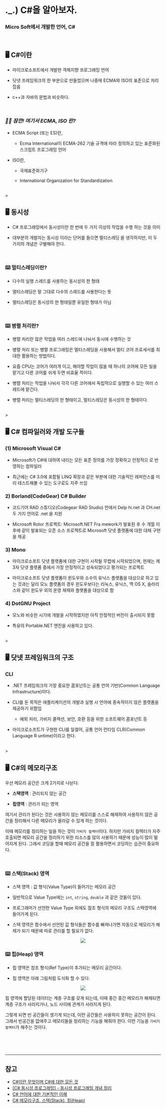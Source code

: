 # ._.) C#을 알아보자.
### Micro Soft에서 개발한 언어, C#
<br/>

## 🖥 C#이란

* 마이크로소프트에서 개발한 객체지향 프로그래밍 언어

* 닷넷 프레임워크의 한 부분으로 만들었으며 나중에 ECMA와 ISO의 표준으로 자리잡음

* c++과 자바의 문법과 비슷하다.

<br/>

### _🖐🏻 잠깐! 여기서 __ECMA, ISO__ 란?_

* ECMA Script (또는 ES)란,

    * Ecma International이 ECMA-262 기술 규격에 따라 정의하고 있는 표준화된 스크립트 프로그래밍 언어

* ISO란,

    * 국제표준화기구

    * International Organization for Standardization


<br/>><br/>

## 🖥 동시성

* C# 프로그래밍에서 동시성이란 한 번에 두 가지 이상의 작업을 수행 하는 것을 의미

* 대부분의 개발자는 동시성 이라는 단어를 들으면 멀티스레딩 을 생각하지만, 이 두가지의 개념은 구별해야 한다.

<br/>

### ⌨️ 멀티스레딩이란?

* 다수의 실행 스레드를 사용하는 동시성의 한 형태

* 멀티스레딩은 말 그대로 다수의 스레드를 사용한다는 뜻

* 멀티스레딩은 동시성의 한 형태일뿐 유일한 형태가 아님

<br/>

### ⌨️ 병렬 처리란?

* 병렬 처리란 많은 작업을 여러 스레드에 나눠서 동시에 수행하는 것

* 병렬 처리 또는 병렬 프로그래밍은 멀티스레딩을 사용해서 멀티 코어 프로세서를 최대한 활용하는 방법이다.

* 요즘 CPU는 코어가 여러개 이고, 해야할 작업이 많을 때 하나의 코어에 모든 일을 맡기고 다른 코어를 쉬게 두면 비효율 적이다.

* 병렬 처리는 작업을 나눠서 각각 다른 코어에서 독립적으로 실행할 수 있는 여러 스레드에 맡긴다.

* 병렬 처리는 멀티스레딩의 한 형태이고, 멀티스레딩은 동시성의 한 형태이다.

<br/>><br/>

## 🖥 C# 컴파일러와 개발 도구들

### (1) Microsoft Visual C#
* Microsoft가 C#에 대하여 내리는 모든 표준 정의를 가장 정확하고 안정적으 로 반영하는 컴파일러

* 최근에는 C# 3.0에 포함될 LINQ 확장과 같은 부분에 대한 기술적인 레퍼런스를 미리 테스트해볼 수 있는 도구로도 자주 쓰임

### 2) Borland(CodeGear) C# Builder

* 코드기어 RAD 스튜디오(Codegear RAD Studio) 안에서 Delp hi.net 과 CH.net 두 가지 언어로 .net 을 지원

* Microsoft Rotor 프로젝트: Microsoft.NET Fra mework가 발표된 후 수 개월 이후에 같이 발표되는 오픈 소스 프로젝트로 Microsoft 닷넷 플랫폼에 대한 대체 구현을 제공

### 3) Mono

* 마이크로소프트 닷넷 플랫폼에 대한 구현이 시작될 무렵에 시작되었으며, 현재는 제3자 닷넷 플랫폼 중에서 가장 안정적이고 성숙되었다고 평가되는 프로젝트

* 마이크로소프트 닷넷 플랫폼이 윈도우와 소수의 유닉스 플랫폼을 대상으로 하고 있는 것과는 달리 모노 플랫폼의 경우 윈도우보다는 리눅스, 유닉스, 맥 OS X, 솔라리스와 같이 윈도우 외의 운영 체제와 플랫폼을 대상으로 함

### 4) DotGNU Project

* 모노와 비슷한 시기에 개발을 시작하였지만 아직 안정적인 버전이 출시되지 못함

* 특유의 Portable.NET 엔진을 사용하고 있다.

<br/>><br/>

## 🖥 닷넷 프레임워크의 구조

### CLI

* .NET 프레임워크의 가장 중요한 콤포넌트는 공통 언어 기반(Common Language Infrastructure)이다.

* CLI를 둔 목적은 애플리케이션의 개발과 실행 시 언어에 종속적이지 않은 플랫폼을 제공하기 위함임

    * 예외 처리, 가비지 콜렉션, 보안, 호환 등을 위한 소프트웨어 콤포넌트 등

* 마이크로소프트가 구현한 CLI를 일컬어, 공통 언어 런타임 CLR(Common Language R untime)이라고 한다.

<br/>><br/>

## 🖥 C#의 메모리구조

우선 메모리 공간은 크게 2가지로 나뉜다.

* **스택영역** : 관리되지 않는 공간

* **힙영역** : 관리가 되는 영역

여기서 관리가 된다는 것은 사용하지 않는 메모리를 스스로 해제하여 사용하지 않은 공간을 정리해서 다른 메모리가 올라갈 수 있게 하는 것이다.

이때 메모리를 정리하는 일을 하는 것이 `가비지 컬렉터`이다. 하지만 가비지 컬렉터가 자주 호출되면 메모리 공간을 정리하기 위한 리소스를 많이 사용하기 때문에 성능이 많이 떨어지게 된다. 그래서 코딩을 할때 메모리 공간을 잘 활용하면서 코딩하는 습관이 중요하다.

<br/>

### ⌨️ 스택(Stack) 영역

* 스택 영역 : 값 형식(Value Type)이 들어가는 메모리 공간 

* 일반적으로 Value Type에는 `int`, `string`, `double` 과 같은 것들이 있다.

* 프로그래머가 선언한 Value Type 외에도 참조 형식의 메모리 구조도 스택영역에 들어가게 된다.

* 스택 영역은 함수에서 선언된 값 형식들은 함수를 빠져나가면 자동으로 메모리가 해제가 되기 때문에 따로 관리를 할 필요가 없다.

<p align="center">
<img src="./img/stack.png">
</p>

### ⌨️ 힙(Heap) 영역

* 힙 영역은 참조 형식(Ref Type)이 추가되는 메모리 공간이다.

* 힙 영역은 아래 그림처럼 도식화 할 수 있다.

<p align="center">
<img src="./img/heap.png">
</p>

힙 영역에 할당된 데이터는 계층 구조를 갖게 되는데, 이때 중간 중간 메모리가 해제되면 계층 구조가 사라지거나, 노드 사이에 관계가 사라지게 된다.

그렇게 되면 빈 공간들이 생기게 되는데, 이런 공간들은 사용하지 못하는 공간이 된다. 그래서 빈공간을 없애주고 메모리들을 정리하는 기능을 해줘야 한다. 이런 기능을 `가비지 컬렉터`가 해주는 것이다.

<br/><br/><br/>
***

## 참고
* [C#이란 무엇이며 C#에 대한 모든 것](https://davey.tistory.com/entry/C-프로그래밍-Davey식-C-강좌-C이란-무엇이며-C에-대한-모든-것)
* [[C# 동시성 프로그래밍] - 동시성 프로그래밍 개념 정리](https://afsdzvcx123.tistory.com/entry/C-동시성-프로그래밍-동시성-프로그래밍-개념-정리)
* [C# 언어에 대한 기본적인 이해](https://velog.io/@yunicorn/C-언어에-대한-기본적인-이해)
* [C# 메모리구조, 스택(Stack), 힙(Heap)](https://tip1234.tistory.com/181)